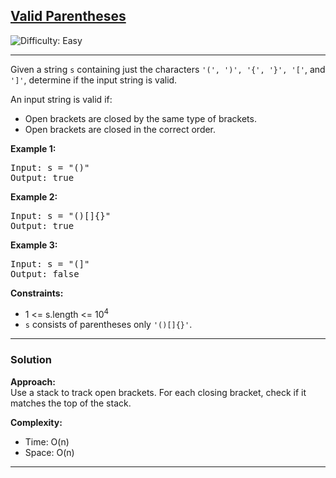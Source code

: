 <h2><a href="https://leetcode.com/problems/valid-parentheses">Valid Parentheses</a></h2>
<img src='https://img.shields.io/badge/Difficulty-Easy-brightgreen' alt='Difficulty: Easy' />
<hr>

<p>Given a string <code>s</code> containing just the characters <code>'(', ')', '{', '}', '['</code>, and <code>']'</code>, determine if the input string is valid.</p>

<p>An input string is valid if:</p>
<ul>
  <li>Open brackets are closed by the same type of brackets.</li>
  <li>Open brackets are closed in the correct order.</li>
</ul>

<p><strong>Example 1:</strong></p>
<pre>
Input: s = "()"
Output: true
</pre>

<p><strong>Example 2:</strong></p>
<pre>
Input: s = "()[]{}"
Output: true
</pre>

<p><strong>Example 3:</strong></p>
<pre>
Input: s = "(]"
Output: false
</pre>

<p><strong>Constraints:</strong></p>
<ul>
  <li>1 &lt;= s.length &lt;= 10<sup>4</sup></li>
  <li><code>s</code> consists of parentheses only <code>'()[]{}'</code>.</li>
</ul>

---

### Solution

**Approach:**  
Use a stack to track open brackets. For each closing bracket, check if it matches the top of the stack.

**Complexity:**  
- Time: O(n)  
- Space: O(n)

---
